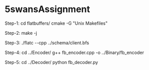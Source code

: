 # 5swansAssignment


Step-1:
cd flatbuffers/
cmake -G "Unix Makefiles"

Step-2:
make -j

Step-3:
./flatc --cpp ../schema/client.bfs

Step-4:
cd ../Encoder/
g++ fb_encoder.cpp -o ../Binary/fb_encoder

Step-5:
cd ../Decoder/
python fb_decoder.py